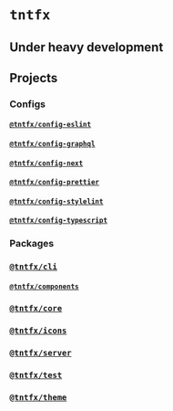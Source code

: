 # `tntfx`

## Under heavy development

## Projects

### Configs

#### [`@tntfx/config-eslint`](./config-eslint/README.md)

#### [`@tntfx/config-graphql`](./config-graphql/README.md)

#### [`@tntfx/config-next`](./config-next/README.md)

#### [`@tntfx/config-prettier`](./config-prettier/README.md)

#### [`@tntfx/config-stylelint`](./config-stylelint/README.md)

#### [`@tntfx/config-typescript`](./config-typescript/README.md)

### Packages

### [`@tntfx/cli`](./cli/README.md)

#### [`@tntfx/components`](./components/README.md)

### [`@tntfx/core`](./core/README.md)

### [`@tntfx/icons`](./icons/README.md)

### [`@tntfx/server`](./server/README.md)

### [`@tntfx/test`](./test/README.md)

### [`@tntfx/theme`](./theme/README.md)
